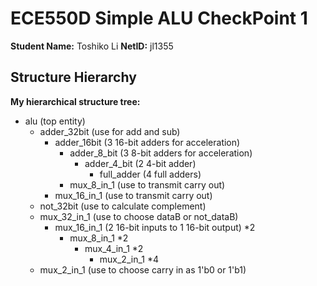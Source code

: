 # ECE550D Simple ALU CheckPoint 1
**Student Name:** Toshiko Li
**NetID:** jl1355

## Structure Hierarchy

**My hierarchical structure tree:**

- alu  (top entity)
  - adder_32bit (use for add and sub)
    - adder_16bit (3 16-bit adders for acceleration)
      - adder_8_bit (3 8-bit adders for acceleration)
        - adder_4_bit (2 4-bit adder)
          - full_adder (4 full adders)
      - mux_8_in_1 (use to transmit carry out)
    - mux_16_in_1 (use to transmit carry out)
  - not_32bit (use to calculate complement)
  - mux_32_in_1 (use to choose dataB or not_dataB)
    - mux_16_in_1 (2 16-bit inputs to 1 16-bit output) *2
      - mux_8_in_1 *2
        - mux_4_in_1 *2
          - mux_2_in_1 *4
  - mux_2_in_1 (use to choose carry in as 1'b0 or 1'b1)